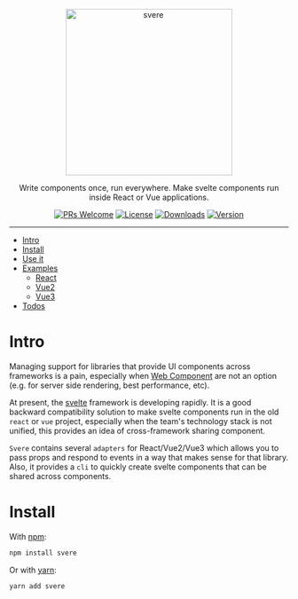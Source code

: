 <p align="center"><img width="300" alt="svere" src="https://user-images.githubusercontent.com/1866848/118639391-7100e580-b80a-11eb-88e1-4a2b547ad475.png"></p>

<p align="center">
  Write components once, run everywhere. Make svelte components run inside React or Vue applications.
</p>

<p align="center">
  <a href="https://github.com/FE-PIRL/svere/pulls"><img alt="PRs Welcome" src="https://img.shields.io/badge/PRs-welcome-brightgreen.svg" /></a>
  <a href="https://github.com/FE-PIRL/svere/blob/master/LICENSE"><img alt="License" src="https://img.shields.io/badge/License-MIT-blue.svg?style=flat-square" /></a>
  <a href="https://npmjs.org/package/svere"><img alt="Downloads" src="https://img.shields.io/npm/dm/svere.svg?style=flat-square" /></a>
  <a href="https://npmjs.org/package/svere" rel="nofollow"><img alt="Version" src="https://img.shields.io/npm/v/svere.svg?style=flat-square"></a>
</p>

---

- [Intro](#intro)
- [Install](#install)
- [Use it](#use-it)
- [Examples](#examples)
    - [React](#react)
    - [Vue2](#vue2)
    - [Vue3](#vue3)
- [Todos](#todos)

# Intro

Managing support for libraries that provide UI components across frameworks is a pain, 
especially when [Web Component](https://developer.mozilla.org/en-US/docs/Web/Web_Components) are not an option (e.g. for server side rendering, best performance, etc).

At present, the [svelte](https://svelte.dev/) framework is developing rapidly. 
It is a good backward compatibility solution to make svelte components run in the old `react` or `vue` project, 
especially when the team's technology stack is not unified, this provides an idea of cross-framework sharing component.

`Svere` contains several `adapters` for React/Vue2/Vue3 which allows you to pass props and respond to events in a way that makes sense for that library.
Also, it provides a `cli` to quickly create svelte components that can be shared across components.

# Install

With [npm](https://www.npmjs.com/):

```bash
npm install svere
```

Or with [yarn](https://yarnpkg.com/lang/en/):

```bash
yarn add svere
```